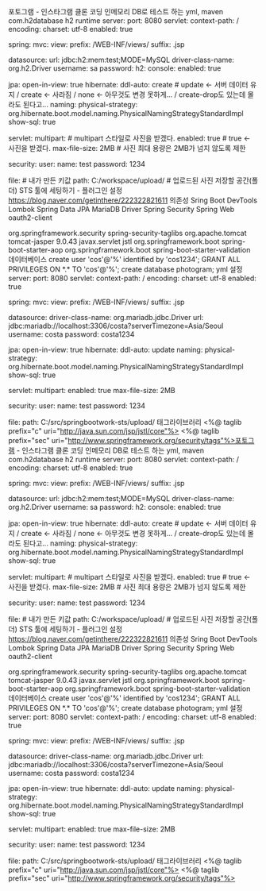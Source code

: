 포토그램 - 인스타그램 클론 코딩
인메모리 DB로 테스트 하는 yml, maven
<dependency>
    <groupId>com.h2database</groupId>
    <artifactId>h2</artifactId>
    <scope>runtime</scope>
</dependency>
server:
  port: 8080
  servlet:
    context-path: /
    encoding:
      charset: utf-8
      enabled: true
    
spring:
  mvc:
    view:
      prefix: /WEB-INF/views/
      suffix: .jsp
      
  datasource:
    url: jdbc:h2:mem:test;MODE=MySQL
    driver-class-name: org.h2.Driver
    username: sa
    password: 
  h2:
    console:
      enabled: true
    
  jpa:
    open-in-view: true
    hibernate:
      ddl-auto: create # update <- 서버 데이터 유지 / create <- 사라짐 / none <- 아무것도 변경 못하게... / create-drop도 있는데 몰라도 된다고...
      naming:
        physical-strategy: org.hibernate.boot.model.naming.PhysicalNamingStrategyStandardImpl
    show-sql: true
      
  servlet:
    multipart: # multipart 스타일로 사진을 받겠다.
      enabled: true # true <- 사진을 받겠다.
      max-file-size: 2MB # 사진 최대 용량은 2MB가 넘지 않도록 제한

  security:
    user:
      name: test
      password: 1234   

file: # 내가 만든 키값
  path: C:/workspace/upload/ # 업로드된 사진 저장할 공간(폴더)
STS 툴에 세팅하기 - 플러그인 설정
https://blog.naver.com/getinthere/222322821611
의존성
Sring Boot DevTools
Lombok
Spring Data JPA
MariaDB Driver
Spring Security
Spring Web
oauth2-client
<!-- 시큐리티 태그 라이브러리 -->
<dependency>
	<groupId>org.springframework.security</groupId>
	<artifactId>spring-security-taglibs</artifactId>
</dependency>

<!-- JSP 템플릿 엔진 -->
<dependency>
	<groupId>org.apache.tomcat</groupId>
	<artifactId>tomcat-jasper</artifactId>
	<version>9.0.43</version>
</dependency>

<!-- JSTL -->
<dependency>
	<groupId>javax.servlet</groupId>
	<artifactId>jstl</artifactId>
</dependency>

<dependency>
	<groupId>org.springframework.boot</groupId>
	<artifactId>spring-boot-starter-aop</artifactId>
</dependency>

<dependency>
	<groupId>org.springframework.boot</groupId>
	<artifactId>spring-boot-starter-validation</artifactId>
</dependency>
데이터베이스
create user 'cos'@'%' identified by 'cos1234';
GRANT ALL PRIVILEGES ON *.* TO 'cos'@'%';
create database photogram;
yml 설정
server:
  port: 8080
  servlet:
    context-path: /
    encoding:
      charset: utf-8
      enabled: true
    
spring:
  mvc:
    view:
      prefix: /WEB-INF/views/
      suffix: .jsp
      
  datasource:
    driver-class-name: org.mariadb.jdbc.Driver
    url: jdbc:mariadb://localhost:3306/costa?serverTimezone=Asia/Seoul
    username: costa
    password: costa1234
    
  jpa:
    open-in-view: true
    hibernate:
      ddl-auto: update
      naming:
        physical-strategy: org.hibernate.boot.model.naming.PhysicalNamingStrategyStandardImpl
    show-sql: true
      
  servlet:
    multipart:
      enabled: true
      max-file-size: 2MB

  security:
    user:
      name: test
      password: 1234   

file:
  path: C:/src/springbootwork-sts/upload/
태그라이브러리
<%@ taglib prefix="c" uri="http://java.sun.com/jsp/jstl/core"%>
<%@ taglib prefix="sec" uri="http://www.springframework.org/security/tags"%>포토그램 - 인스타그램 클론 코딩
인메모리 DB로 테스트 하는 yml, maven
<dependency>
    <groupId>com.h2database</groupId>
    <artifactId>h2</artifactId>
    <scope>runtime</scope>
</dependency>
server:
  port: 8080
  servlet:
    context-path: /
    encoding:
      charset: utf-8
      enabled: true
    
spring:
  mvc:
    view:
      prefix: /WEB-INF/views/
      suffix: .jsp
      
  datasource:
    url: jdbc:h2:mem:test;MODE=MySQL
    driver-class-name: org.h2.Driver
    username: sa
    password: 
  h2:
    console:
      enabled: true
    
  jpa:
    open-in-view: true
    hibernate:
      ddl-auto: create # update <- 서버 데이터 유지 / create <- 사라짐 / none <- 아무것도 변경 못하게... / create-drop도 있는데 몰라도 된다고...
      naming:
        physical-strategy: org.hibernate.boot.model.naming.PhysicalNamingStrategyStandardImpl
    show-sql: true
      
  servlet:
    multipart: # multipart 스타일로 사진을 받겠다.
      enabled: true # true <- 사진을 받겠다.
      max-file-size: 2MB # 사진 최대 용량은 2MB가 넘지 않도록 제한

  security:
    user:
      name: test
      password: 1234   

file: # 내가 만든 키값
  path: C:/workspace/upload/ # 업로드된 사진 저장할 공간(폴더)
STS 툴에 세팅하기 - 플러그인 설정
https://blog.naver.com/getinthere/222322821611
의존성
Sring Boot DevTools
Lombok
Spring Data JPA
MariaDB Driver
Spring Security
Spring Web
oauth2-client
<!-- 시큐리티 태그 라이브러리 -->
<dependency>
	<groupId>org.springframework.security</groupId>
	<artifactId>spring-security-taglibs</artifactId>
</dependency>

<!-- JSP 템플릿 엔진 -->
<dependency>
	<groupId>org.apache.tomcat</groupId>
	<artifactId>tomcat-jasper</artifactId>
	<version>9.0.43</version>
</dependency>

<!-- JSTL -->
<dependency>
	<groupId>javax.servlet</groupId>
	<artifactId>jstl</artifactId>
</dependency>

<dependency>
	<groupId>org.springframework.boot</groupId>
	<artifactId>spring-boot-starter-aop</artifactId>
</dependency>

<dependency>
	<groupId>org.springframework.boot</groupId>
	<artifactId>spring-boot-starter-validation</artifactId>
</dependency>
데이터베이스
create user 'cos'@'%' identified by 'cos1234';
GRANT ALL PRIVILEGES ON *.* TO 'cos'@'%';
create database photogram;
yml 설정
server:
  port: 8080
  servlet:
    context-path: /
    encoding:
      charset: utf-8
      enabled: true
    
spring:
  mvc:
    view:
      prefix: /WEB-INF/views/
      suffix: .jsp
      
  datasource:
    driver-class-name: org.mariadb.jdbc.Driver
    url: jdbc:mariadb://localhost:3306/costa?serverTimezone=Asia/Seoul
    username: costa
    password: costa1234
    
  jpa:
    open-in-view: true
    hibernate:
      ddl-auto: update
      naming:
        physical-strategy: org.hibernate.boot.model.naming.PhysicalNamingStrategyStandardImpl
    show-sql: true
      
  servlet:
    multipart:
      enabled: true
      max-file-size: 2MB

  security:
    user:
      name: test
      password: 1234   

file:
  path: C:/src/springbootwork-sts/upload/
태그라이브러리
<%@ taglib prefix="c" uri="http://java.sun.com/jsp/jstl/core"%>
<%@ taglib prefix="sec" uri="http://www.springframework.org/security/tags"%>
